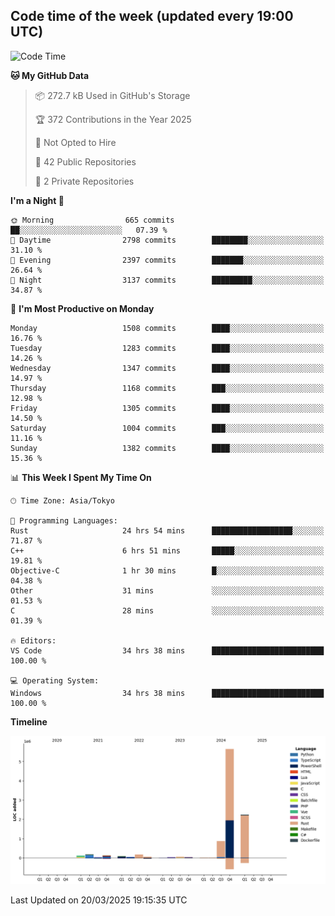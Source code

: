 ## Code time of the week (updated every 19:00 UTC)

<!--START_SECTION:waka-->
![Code Time](http://img.shields.io/badge/Code%20Time-4%2C462%20hrs%2029%20mins-blue)

**🐱 My GitHub Data** 

> 📦 272.7 kB Used in GitHub's Storage 
 > 
> 🏆 372 Contributions in the Year 2025
 > 
> 🚫 Not Opted to Hire
 > 
> 📜 42 Public Repositories 
 > 
> 🔑 2 Private Repositories 
 > 
**I'm a Night 🦉** 

```text
🌞 Morning                665 commits         ██░░░░░░░░░░░░░░░░░░░░░░░   07.39 % 
🌆 Daytime                2798 commits        ████████░░░░░░░░░░░░░░░░░   31.10 % 
🌃 Evening                2397 commits        ███████░░░░░░░░░░░░░░░░░░   26.64 % 
🌙 Night                  3137 commits        █████████░░░░░░░░░░░░░░░░   34.87 % 
```
📅 **I'm Most Productive on Monday** 

```text
Monday                   1508 commits        ████░░░░░░░░░░░░░░░░░░░░░   16.76 % 
Tuesday                  1283 commits        ████░░░░░░░░░░░░░░░░░░░░░   14.26 % 
Wednesday                1347 commits        ████░░░░░░░░░░░░░░░░░░░░░   14.97 % 
Thursday                 1168 commits        ███░░░░░░░░░░░░░░░░░░░░░░   12.98 % 
Friday                   1305 commits        ████░░░░░░░░░░░░░░░░░░░░░   14.50 % 
Saturday                 1004 commits        ███░░░░░░░░░░░░░░░░░░░░░░   11.16 % 
Sunday                   1382 commits        ████░░░░░░░░░░░░░░░░░░░░░   15.36 % 
```


📊 **This Week I Spent My Time On** 

```text
🕑︎ Time Zone: Asia/Tokyo

💬 Programming Languages: 
Rust                     24 hrs 54 mins      ██████████████████░░░░░░░   71.87 % 
C++                      6 hrs 51 mins       █████░░░░░░░░░░░░░░░░░░░░   19.81 % 
Objective-C              1 hr 30 mins        █░░░░░░░░░░░░░░░░░░░░░░░░   04.38 % 
Other                    31 mins             ░░░░░░░░░░░░░░░░░░░░░░░░░   01.53 % 
C                        28 mins             ░░░░░░░░░░░░░░░░░░░░░░░░░   01.39 % 

🔥 Editors: 
VS Code                  34 hrs 38 mins      █████████████████████████   100.00 % 

💻 Operating System: 
Windows                  34 hrs 38 mins      █████████████████████████   100.00 % 
```

**Timeline**

![Lines of Code chart](https://raw.githubusercontent.com/SARDONYX-sard/SARDONYX-sard/main/assets/bar_graph.png)


 Last Updated on 20/03/2025 19:15:35 UTC
<!--END_SECTION:waka-->